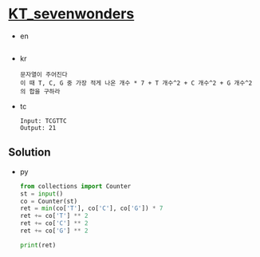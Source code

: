 # [KT_sevenwonders](https://open.kattis.com/problems/sevenwonders)

* en

  ```en

  ```

* kr

  ```kr
  문자열이 주어진다
  이 때 T, C, G 중 가장 적게 나온 개수 * 7 + T 개수^2 + C 개수^2 + G 개수^2 의 합을 구하라
  ```

* tc

  ```tc
  Input: TCGTTC
  Output: 21
  ```

## Solution

* py

  ```py
  from collections import Counter
  st = input()
  co = Counter(st)
  ret = min(co['T'], co['C'], co['G']) * 7
  ret += co['T'] ** 2
  ret += co['C'] ** 2
  ret += co['G'] ** 2

  print(ret)
  ```
